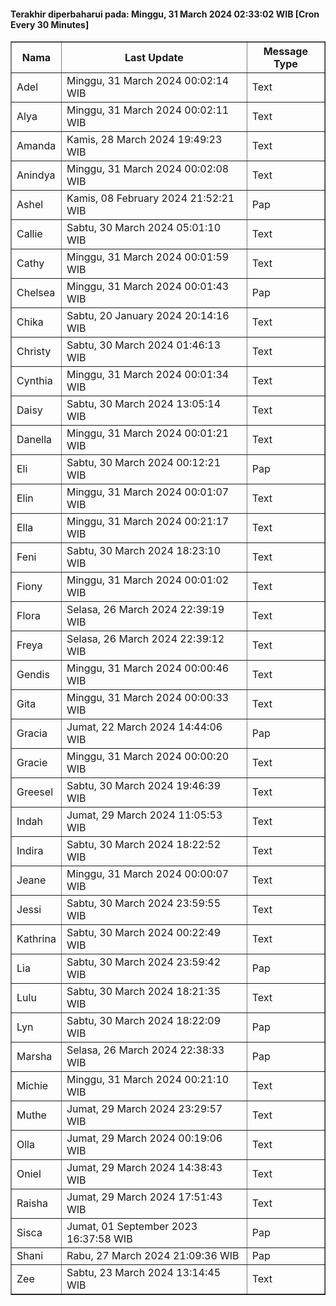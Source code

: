 #### Terakhir diperbaharui pada: Minggu, 31 March 2024 02:33:02 WIB [Cron Every 30 Minutes]

<table border='1'><tr><th>Nama</th><th>Last Update</th><th>Message Type</th></tr><tr><td>Adel</td><td>Minggu, 31 March 2024 00:02:14 WIB</td><td>Text</td></tr><tr><td>Alya</td><td>Minggu, 31 March 2024 00:02:11 WIB</td><td>Text</td></tr><tr><td>Amanda</td><td>Kamis, 28 March 2024 19:49:23 WIB</td><td>Text</td></tr><tr><td>Anindya</td><td>Minggu, 31 March 2024 00:02:08 WIB</td><td>Text</td></tr><tr><td>Ashel</td><td>Kamis, 08 February 2024 21:52:21 WIB</td><td>Pap</td></tr><tr><td>Callie</td><td>Sabtu, 30 March 2024 05:01:10 WIB</td><td>Text</td></tr><tr><td>Cathy</td><td>Minggu, 31 March 2024 00:01:59 WIB</td><td>Text</td></tr><tr><td>Chelsea</td><td>Minggu, 31 March 2024 00:01:43 WIB</td><td>Pap</td></tr><tr><td>Chika</td><td>Sabtu, 20 January 2024 20:14:16 WIB</td><td>Text</td></tr><tr><td>Christy</td><td>Sabtu, 30 March 2024 01:46:13 WIB</td><td>Text</td></tr><tr><td>Cynthia</td><td>Minggu, 31 March 2024 00:01:34 WIB</td><td>Text</td></tr><tr><td>Daisy</td><td>Sabtu, 30 March 2024 13:05:14 WIB</td><td>Text</td></tr><tr><td>Danella</td><td>Minggu, 31 March 2024 00:01:21 WIB</td><td>Text</td></tr><tr><td>Eli</td><td>Sabtu, 30 March 2024 00:12:21 WIB</td><td>Pap</td></tr><tr><td>Elin</td><td>Minggu, 31 March 2024 00:01:07 WIB</td><td>Text</td></tr><tr><td>Ella</td><td>Minggu, 31 March 2024 00:21:17 WIB</td><td>Text</td></tr><tr><td>Feni</td><td>Sabtu, 30 March 2024 18:23:10 WIB</td><td>Text</td></tr><tr><td>Fiony</td><td>Minggu, 31 March 2024 00:01:02 WIB</td><td>Text</td></tr><tr><td>Flora</td><td>Selasa, 26 March 2024 22:39:19 WIB</td><td>Text</td></tr><tr><td>Freya</td><td>Selasa, 26 March 2024 22:39:12 WIB</td><td>Text</td></tr><tr><td>Gendis</td><td>Minggu, 31 March 2024 00:00:46 WIB</td><td>Text</td></tr><tr><td>Gita</td><td>Minggu, 31 March 2024 00:00:33 WIB</td><td>Text</td></tr><tr><td>Gracia</td><td>Jumat, 22 March 2024 14:44:06 WIB</td><td>Pap</td></tr><tr><td>Gracie</td><td>Minggu, 31 March 2024 00:00:20 WIB</td><td>Text</td></tr><tr><td>Greesel</td><td>Sabtu, 30 March 2024 19:46:39 WIB</td><td>Text</td></tr><tr><td>Indah</td><td>Jumat, 29 March 2024 11:05:53 WIB</td><td>Text</td></tr><tr><td>Indira</td><td>Sabtu, 30 March 2024 18:22:52 WIB</td><td>Text</td></tr><tr><td>Jeane</td><td>Minggu, 31 March 2024 00:00:07 WIB</td><td>Text</td></tr><tr><td>Jessi</td><td>Sabtu, 30 March 2024 23:59:55 WIB</td><td>Text</td></tr><tr><td>Kathrina</td><td>Sabtu, 30 March 2024 00:22:49 WIB</td><td>Text</td></tr><tr><td>Lia</td><td>Sabtu, 30 March 2024 23:59:42 WIB</td><td>Pap</td></tr><tr><td>Lulu</td><td>Sabtu, 30 March 2024 18:21:35 WIB</td><td>Text</td></tr><tr><td>Lyn</td><td>Sabtu, 30 March 2024 18:22:09 WIB</td><td>Pap</td></tr><tr><td>Marsha</td><td>Selasa, 26 March 2024 22:38:33 WIB</td><td>Pap</td></tr><tr><td>Michie</td><td>Minggu, 31 March 2024 00:21:10 WIB</td><td>Text</td></tr><tr><td>Muthe</td><td>Jumat, 29 March 2024 23:29:57 WIB</td><td>Text</td></tr><tr><td>Olla</td><td>Jumat, 29 March 2024 00:19:06 WIB</td><td>Text</td></tr><tr><td>Oniel</td><td>Jumat, 29 March 2024 14:38:43 WIB</td><td>Text</td></tr><tr><td>Raisha</td><td>Jumat, 29 March 2024 17:51:43 WIB</td><td>Text</td></tr><tr><td>Sisca</td><td>Jumat, 01 September 2023 16:37:58 WIB</td><td>Pap</td></tr><tr><td>Shani</td><td>Rabu, 27 March 2024 21:09:36 WIB</td><td>Pap</td></tr><tr><td>Zee</td><td>Sabtu, 23 March 2024 13:14:45 WIB</td><td>Text</td></tr></table>